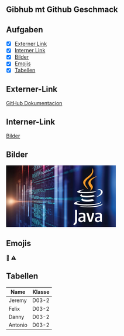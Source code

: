 ## Gibhub mt Github Geschmack

## Aufgaben

- [X] [Externer Link](#externer-link)
- [X] [Interner Link](#interner-link)
- [X] [Bilder](#bilder)
- [X] [Emojis](#emojis)
- [x] [Tabellen](#tabellen)

## Externer-Link
[GitHub Dokumentacion](https://docs.github.com.de)

## Interner-Link
[Bilder](images)

## Bilder
![Java](/images/logojava.png)

## Emojis 
:imp: :warning:


## Tabellen
| Name | Klasse |
|---|--:|
|Jeremy|D03-2|
|Felix |D03-2|
|Danny|D03-2|
|Antonio|D03-2|